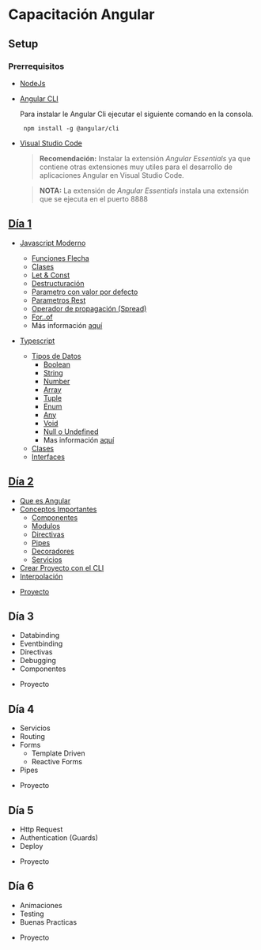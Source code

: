 # Capacitación Angular

## Setup

### Prerrequisitos
* [NodeJs](https://nodejs.org/)
* [Angular CLI](https://cli.angular.io/)
  
  Para instalar le Angular Cli ejecutar el siguiente comando en la consola.
  ```
   npm install -g @angular/cli
  ```
* [Visual Studio Code](https://code.visualstudio.com/) 
  > **Recomendación:** Instalar la extensión _Angular Essentials_ ya que contiene otras extensiones muy utiles para el desarrollo de aplicaciones Angular en Visual Studio Code.

  > **NOTA:** La extensión de _Angular Essentials_ instala una extensión que se ejecuta en el puerto 8888

## [Día 1](https://github.com/arias9306/capacitacion-angular/edit/master/dia1.md)

* [Javascript Moderno](https://github.com/arias9306/capacitacion-angular/blob/master/dia1.md#javascript-moderno)

  * [Funciones Flecha](https://github.com/arias9306/capacitacion-angular/blob/master/dia1.md#funciones-flecha)
  * [Clases](https://github.com/arias9306/capacitacion-angular/blob/master/dia1.md#clases)
  * [Let & Const](https://github.com/arias9306/capacitacion-angular/blob/master/dia1.md#let--const)
  * [Destructuración](https://github.com/arias9306/capacitacion-angular/blob/master/dia1.md#destructuraci%C3%B3n)
  * [Parametro con valor por defecto](https://github.com/arias9306/capacitacion-angular/blob/master/dia1.md#parametro-con-valor-por-defecto)
  * [Parametros Rest](https://github.com/arias9306/capacitacion-angular/blob/master/dia1.md#parametros-rest)
  * [Operador de propagación (Spread)](https://github.com/arias9306/capacitacion-angular/blob/master/dia1.md#operador-de-propagaci%C3%B3n-spread)
  * [For..of](https://github.com/arias9306/capacitacion-angular/blob/master/dia1.md#for-of)
  * Más información [aquí](https://github.com/lukehoban/es6features#readme)

* [Typescript](https://github.com/arias9306/capacitacion-angular/blob/master/dia1.md#typescript)

  * [Tipos de Datos](https://github.com/arias9306/capacitacion-angular/blob/master/dia1.md#tipos-de-datos)
    * [Boolean](https://github.com/arias9306/capacitacion-angular/blob/master/dia1.md#boolean)
    * [String](https://github.com/arias9306/capacitacion-angular/blob/master/dia1.md#string)
    * [Number](https://github.com/arias9306/capacitacion-angular/blob/master/dia1.md#number)
    * [Array](https://github.com/arias9306/capacitacion-angular/blob/master/dia1.md#array)
    * [Tuple](https://github.com/arias9306/capacitacion-angular/blob/master/dia1.md#tuple)
    * [Enum](https://github.com/arias9306/capacitacion-angular/blob/master/dia1.md#enum)
    * [Any](https://github.com/arias9306/capacitacion-angular/blob/master/dia1.md#any)
    * [Void](https://github.com/arias9306/capacitacion-angular/blob/master/dia1.md#void)
    * [Null o Undefined](https://github.com/arias9306/capacitacion-angular/blob/master/dia1.md#null-o-undefined)
    * Mas información [aquí](https://www.typescriptlang.org/docs/handbook/basic-types.html)
  * [Clases](https://github.com/arias9306/capacitacion-angular/blob/master/dia1.md#ts-clases)
  * [Interfaces](https://github.com/arias9306/capacitacion-angular/blob/master/dia1.md#interfaces)

## [Día 2](https://github.com/arias9306/capacitacion-angular/blob/master/dia2.md#d%C3%ADa-2)

* [Que es Angular](https://github.com/arias9306/capacitacion-angular/blob/master/dia2.md#que-es-angular)
* [Conceptos Importantes](https://github.com/arias9306/capacitacion-angular/blob/master/dia2.md#conceptos-importantes)
  * [Componentes](https://github.com/arias9306/capacitacion-angular/blob/master/dia2.md#componentes)
  * [Modulos](https://github.com/arias9306/capacitacion-angular/blob/master/dia2.md#modulos)
  * [Directivas](https://github.com/arias9306/capacitacion-angular/blob/master/dia2.md#directivas)
  * [Pipes](https://github.com/arias9306/capacitacion-angular/blob/master/dia2.md#pipes)
  * [Decoradores](https://github.com/arias9306/capacitacion-angular/blob/master/dia2.md#decoradores)
  * [Servicios](https://github.com/arias9306/capacitacion-angular/blob/master/dia2.md#servicios)
* [Crear Proyecto con el CLI](https://github.com/arias9306/capacitacion-angular/blob/master/dia2.md#crear-proyecto-con-el-cli)
* [Interpolación](https://github.com/arias9306/capacitacion-angular/blob/master/dia2.md#interpolaci%C3%B3n)
+ [Proyecto](https://github.com/arias9306/capacitacion-angular/blob/master/dia2.md#proyecto)


## Día 3
  
* Databinding
* Eventbinding
* Directivas
* Debugging
* Componentes
+ Proyecto


## Día 4

* Servicios
* Routing
* Forms
  * Template Driven
  * Reactive Forms
* Pipes
+ Proyecto


## Día 5

* Http Request
* Authentication (Guards)
* Deploy
+ Proyecto

## Día 6 

* Animaciones
* Testing
* Buenas Practicas
+ Proyecto
